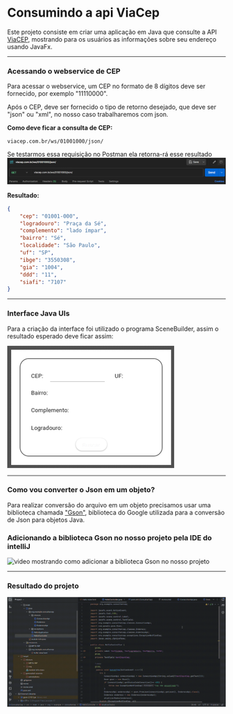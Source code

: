 # Consumindo a api ViaCep 
Este projeto consiste em criar uma aplicação em Java que consulte a API <a href="https://viacep.com.br/"> ViaCEP</a>, mostrando para os usuários as informações sobre seu endereço usando JavaFx.
<hr>

### Acessando o webservice de CEP

Para acessar o webservice, um CEP no formato de 8 dígitos deve ser fornecido, por exemplo "11110000".

Após o CEP, deve ser fornecido o tipo de retorno desejado, que deve ser "json" ou "xml", no nosso caso trabalharemos com json.

<strong>Como deve ficar a consulta de CEP:</strong>

```
viacep.com.br/ws/01001000/json/

```

Se testarmos essa requisição no Postman ela retorna-rá esse resultado
![imagem Postman Requisição](PostmanTela.png) 

<strong>Resultado:</strong>

```json
{
    "cep": "01001-000",
    "logradouro": "Praça da Sé",
    "complemento": "lado ímpar",
    "bairro": "Sé",
    "localidade": "São Paulo",
    "uf": "SP",
    "ibge": "3550308",
    "gia": "1004",
    "ddd": "11",
    "siafi": "7107"
}
```
<hr>


### Interface Java UIs

Para a criação da interface foi utilizado o programa SceneBuilder, assim o resultado esperado deve ficar assim:

![Tela SceneBuilder](telaSceneBuilder.png)

<hr>

### Como vou converter o Json em um objeto?

Para realizar conversão do arquivo em um objeto precisamos usar uma biblioteca chamada <a href="https://mvnrepository.com/artifact/com.google.code.gson/gson">"Gson"</a>, biblioteca do Google utilizada para a conversão de Json para objetos Java.

### Adicionando a biblioteca Gson no nosso projeto pela IDE do intelliJ

![video mostrando como adicionar a biblioteca Gson no nosso projeto](ConfigGson.gif)


<hr>

### Resultado do projeto

![Video do programa](resultadoConsultaCep.gif)
